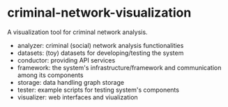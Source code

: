 # criminal-network-visualization

A visualization tool for criminal network analysis.

- analyzer: criminal (social) network analysis functionalities
- datasets: (toy) datasets for developing/testing the system
- conductor: providing API services
- framework: the system's infrastructure/framework and communication among its components
- storage: data handling graph storage 
- tester: example scripts for testing system's components
- visualizer: web interfaces and viualization
